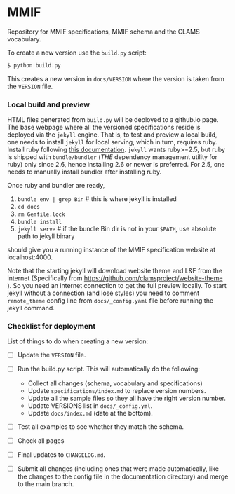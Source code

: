 # MMIF

Repository for MMIF specifications, MMIF schema and the CLAMS vocabulary.

To create a new version use the `build.py` script:

```bash
$ python build.py
```

This creates a new version in `docs/VERSION` where the version is taken from the `VERSION` file.

### Local build and preview

HTML files generated from `build.py` will be deployed to a github.io page. The base webpage where all the versioned specifications reside is deployed via the `jekyll` engine. That is, to test and preview a local build, one needs to install `jekyll` for local serving, which in turn, requires ruby. Install ruby following [this documentation](https://www.ruby-lang.org/en/documentation/installation/). `jekyll` wants ruby>=2.5, but ruby is shipped with `bundle/bundler` (*THE* dependency management utility for ruby) only since 2.6, hence installing 2.6 or newer is preferred. For 2.5, one needs to manually install bundler after installing ruby.

Once ruby and bundler are ready,

1. `bundle env | grep Bin` # this is where jekyll is installed
1. `cd docs` 
1. `rm Gemfile.lock`
1. `bundle install`
1. `jekyll serve` # if the bundle Bin dir is not in your `$PATH`, use absolute path to jekyll binary

should give you a running instance of the MMIF specification website at localhost:4000.

Note that the starting jekyll will download website theme and L&F from the internet (Specifically from https://github.com/clamsproject/website-theme ). So you need an internet connection to get the full preview locally. To start jekyll without a connection (and lose styles) you need to comment `remote_theme` config line from `docs/_config.yaml` file before running the jekyll command. 

### Checklist for deployment 

List of things to do when creating a new version:

- [ ] Update the `VERSION` file.
- [ ] Run the build.py script. This will automatically do the following:
  - Collect all changes (schema, vocabulary and specifications)
  - Update `specifications/index.md` to replace version numbers.
  - Update all the sample files so they all have the right version number.
  - Update VERSIONS list in `docs/_config.yml`.
  - Update `docs/index.md` (date at the bottom).
- [ ] Test all examples to see whether they match the schema.
- [ ] Check all pages
- [ ] Final updates to `CHANGELOG.md`.
- [ ] Submit all changes (including ones that were made automatically, like the changes to the config file in the documentation directory) and merge to the main branch.

